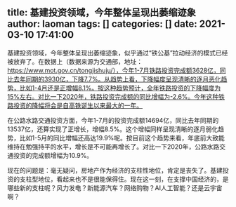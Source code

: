 title: 基建投资领域，今年整体呈现出萎缩迹象
author: laoman
tags: []
categories: []
date: 2021-03-10 17:41:00
---
基建投资领域，今年整体呈现出萎缩迹象，似乎通过“铁公基”拉动经济的模式已经被放弃了。在数据上（数据来源为交通部，地址：https://www.mot.gov.cn/tongjishuju/），今年1-7月铁路投资完成额3628亿，同比去年同期的3930亿，下降7.7%。从趋势上看，下降幅度呈现清晰的逐月恶化趋势，比如1-4月还是正增幅8.1%。按这种趋势预计，全年铁路投资的下降幅度为15%左右。对比一下2020年，铁路投资完成额的同比增幅为-2.6%。今年这种铁路投资的降幅将会是自高铁诞生以来最大的一年。
<!-- more-->








在公路水路交通投资方面，今年1-7月的投资完成额14694亿，同比去年同期的13537亿，还算实现了正增长，增幅8.5%。这个增幅同样呈现清晰的逐月弱化趋势，比如1-5月的同比增幅还高达19.9%呢。按目前这个趋势来看，年底前大致能维持在勉强持平的水平，增长是不可能再增长了。对比一下2020年，公路水路交通投资的完成额增幅为10.9%。


现在的问题是：毫无疑问，房地产作为经济的支柱性地位，肯定是丧失了。基建投资的支柱型地位，看起来也不是很能保得住。现在这一刻，在支撑中国经济的，是哪些新的支柱呢？风力发电？新能源汽车？网络购物？AI人工智能？还是云宇宙啊？